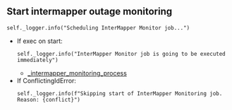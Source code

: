 ## Start intermapper outage monitoring
```
self._logger.info("Scheduling InterMapper Monitor job...")
```
* If exec on start:
  ```
  self._logger.info("InterMapper Monitor job is going to be executed immediately")
  ```
  * [_intermapper_monitoring_process](_intermapper_monitoring_process.md)
* If ConflictingIdError:
  ```
  self._logger.info(f"Skipping start of InterMapper Monitoring job. Reason: {conflict}")
  ```
